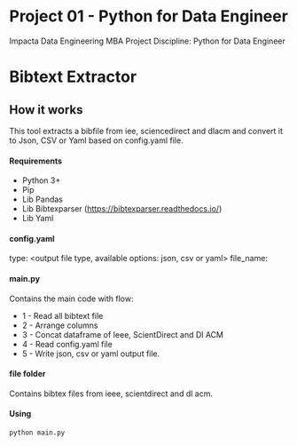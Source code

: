 # Project 01 - Python for Data Engineer

Impacta Data Engineering MBA Project
Discipline: Python for Data Engineer

# Bibtext Extractor

## How it works
This tool extracts a bibfile from iee, sciencedirect and dlacm and convert it to Json, CSV or Yaml based on config.yaml file.

#### Requirements
- Python 3+
- Pip
- Lib Pandas
- Lib Bibtexparser (https://bibtexparser.readthedocs.io/)
- Lib Yaml

#### config.yaml
type: <output file type, available options: json, csv or yaml>
file_name: <output file name>

#### main.py
Contains the main code with flow:
  * 1 - Read all bibtext file
  * 2 - Arrange columns 
  * 3 - Concat dataframe of Ieee, ScientDirect and Dl ACM
  * 4 - Read config.yaml file
  * 5 - Write json, csv or yaml output file.

#### file folder
Contains bibtex files from ieee, scientdirect and dl acm.
  
#### Using
```
python main.py
```
